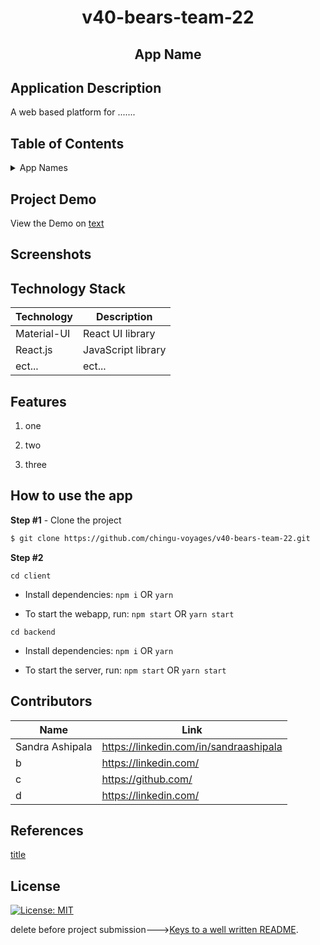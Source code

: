 <!-- PROJECT TITLE -->
  <h1 align="center">v40-bears-team-22
</h1>
 <h2 2 align="center">
    App Name
    <br />
    </h2>

## Application Description

A web based platform for .......

## Table of Contents

<details>
<summary>App Names</summary>

- [Application Description](#application-description)
- [Table of Contents](#table-of-contents)
- [Project Demo](#demo)
- [Screenshots](#screenshots)
- [Technology Stack](#technology-stack)
- [Features](#features)
- [How to use the app](#how-to-use-the-app)
- [Collaborators](#collaborators)
- [References](#references)
- [License](#license)

</details>

## Project Demo

View the Demo on [text](https://link)

## Screenshots


## Technology Stack

| Technology       | Description                                   |
| ---------------- | --------------------------------------------- |
| Material-UI      | React UI library                              |
| React.js         | JavaScript library                            |
| ect...           | ect...                    |


## Features

1. one

2. two

3. three

## How to use the app

**Step #1** - Clone the project

```bash
$ git clone https://github.com/chingu-voyages/v40-bears-team-22.git
```

**Step #2**

```
cd client
```

- Install dependencies: `npm i` OR `yarn`

- To start the webapp, run: `npm start` OR `yarn start`

```
cd backend
```

- Install dependencies: `npm i` OR `yarn`

- To start the server, run: `npm start` OR `yarn start`

## Contributors

| Name            | Link                                   |
| --------------- | -------------------------------------- |
| Sandra Ashipala | https://linkedin.com/in/sandraashipala |
| b | https://linkedin.com/ |
| c | https://github.com/ |
| d | https://linkedin.com/ |

## References

[title](link)

## License

[![License: MIT](https://img.shields.io/badge/License-Apache-yellow.svg)](https://github.com/sandramsc/v40-bears-team-22/blob/main/LICENCE)

delete before project submission--->[Keys to a well written README](https://tinyurl.com/yk3wubft).

